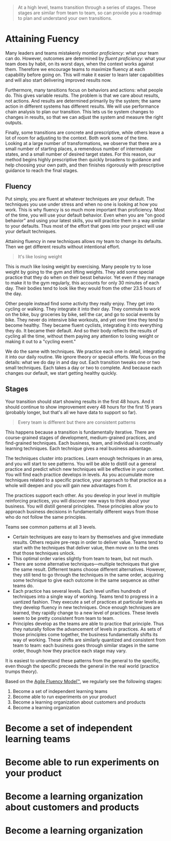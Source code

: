 ﻿---
layout: markdown.hbs
---

> At a high level, teams transition through a series of stages. These stages are similar from team to team, so can provide you a roadmap to plan and understand your own transitions.

# Attaining Fuency

Many leaders and teams mistakenly montior *proficiency*: what your team can do. However, outcomes are determined by *fluent proficiency*: what your team does by habit, on its worst days, when the context works against them. Therefore we encourage teams to maximize fluency at each capability before going on. This will make it easier to learn later capabilities and will also start delivering improved results now.

Furthermore, many tansitions focus on behaviors and actions: what people do. This gives variable results. The problem is that we care about results, not actions. And results are determined primarily by the system; the same action in different systems has different results. We will use performance chain analysis to plan our transition. This lets us tie system changes to changes in results, so that we can adjust the system and measure the right outputs.

Finally, some transitions are concrete and prescriptive, while others leave a lot of room for adjusting to the context. Both work some of the time. Looking at a large number of transformations, we observe that there are a small number of starting places, a remendous number of intermediate states, and a small number of desired target states. For this reason, our method begins highly prescriptive then quickly broadens to guidance and help choosing your own path, and then finishes rigorously with prescriptive guidance to reach the final stages.

## Fluency

Put simply, you are fluent at whatever techniques are your default. The techniques you use under stress and when no one is looking at how you work. This is why fluency is so much more important than proficiency. Most of the time, you will use your default behavior. Even when you are "on good behavior" and using your latest skills, you will practice them in a way similar to your defaults. Thus most of the effort that goes into your project will use your default techniques.

Attaining fluency in new techniques allows my team to change its defaults. Then we get different results without intentional effort.

> It's like losing weight

This is much like losing weight by exercising. Many people try to lose weight by going to the gym and lifting weights. They add some special practice that they do when on their besst behavior. Yet even if they manage to make it to the gym regularly, this accounts for only 30 minutes of each day. Their bodies tend to look like they would from the other 23.5 hours of the day.

Other people instead find some activity they really enjoy. They get into cycling or walking. They integrate it into their day. They commute to work on the bike, buy groceries by bike, sell the car, and go to social events by bike. They never do intensive bike workouts, and yet over time they tend to become healthy. They became fluent cyclists, integrating it into everything they do. It became their default. And so their body reflects the results of cycling all the time, without them paying any attention to losing weight or making it out to a "cycling event."

We do the same with techniques. We practice each one in detail, integrating it into our daily routine. We ignore theory or special efforts. We focus on the details: what we do day in and day out. Each transition tweaks one or two small techniques. Each takes a day or two to complete. And because each changes our default, we start getting healthy quickly.

## Stages

Your transition should start showing results in the first 48 hours. And it should continue to show improvement every 48 hours for the first 15 years (probably longer, but that's all we have data to support so far).

> Every team is different but there are consistent patterns

This happens because a transition is fundamentally iterative. There are course-grained stages of development, medium-grained practices, and find-grained techniques. Each business, team, and individual is continually learning techniques. Each technique gives a real business advantage.

The techniques cluster into practices. Learn enough techniques in an area, and you will start to see patterns. You will be able to distill out a general practice and predict which new techniques will be effective in your context. You will find each practice develops in levels. As you accumulate more techniques related to a specific practice, your approach to that practice as a whole will deepen and you will gain new advantages from it.

The practices support each other. As you develop in your level in multiple reinforcing practices, you will discover new ways to think about your business. You will distill general principles. These principles allow you to approach business decisions in fundamentally different ways from those who do not follow the same principles.

Teams see common patterns at all 3 levels.

* Certain techniques are easy to learn by themselves and give immediate results. Others require pre-reqs in order to deliver value. Teams tend to start with the techniques that deliver value, then move on to the ones that those techniques unlock.
 * This optimal order varies slightly from team to team, but not much.
 * There are some alternative techniques&mdash;multiple techniques that give the same result. Differrent teams choose different alternatives. However, they still tend to go through the techniques in the same order, acquiring some technique to give each outcome in the same sequence as other teams do.
* Each practice has several levels. Each level unifies hundreds of techniques into a single way of working. Teams tend to progress in a uantized fashion. They execute a set of practices at particular levels as they develop fluency in new techniques. Once enough techniques are learned, they rapidly change to a new level of practices. These levels seem to be pretty consistent from team to team.
* Principles develop as the teams are able to practice that principle. Thus they naturally follow the advancement of levels in practices. As sets of those principles come together, the business fundamentally shifts its way of working. These shifts are similarly quantized and consistent from team to team: each business goes through similar stages in the same order, though how they practice each stage may vary.

It is easiest to understand these patterns from the general to the specific, even though the specific preceeds the general in the real world (practice trumps theory).

Based on the [Agile Fluency Model&trade;](http://agilefluency.com/), we regularly see the following stages:

1. Become a set of independent learning teams
2. Become able to run experiments on your product
3. Become a learning organization about customers and products
4. Become a learning organization

# Become a set of independent learning teams



# Become able to run experiments on your product



# Become a learning organization about customers and products



# Become a learning organization



